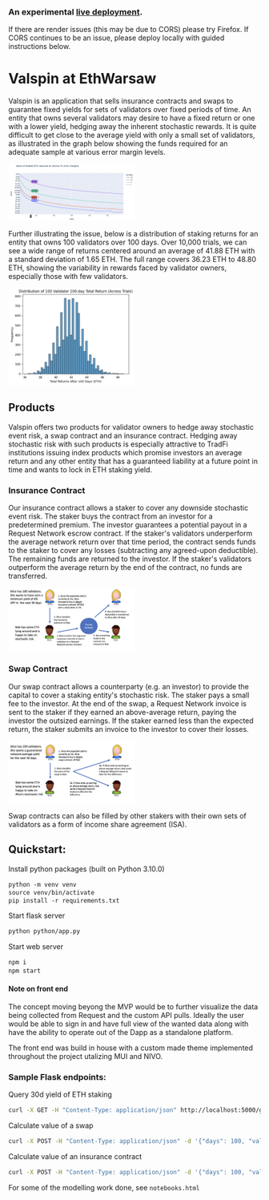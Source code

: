 ### An experimental [live deployment](https://valspin.netlify.app/).
If there are render issues (this may be due to CORS) please try Firefox. 
If CORS continues to be an issue, please deploy locally with guided instructions below.

# Valspin at EthWarsaw

Valspin is an application that sells insurance contracts and swaps to guarantee fixed yields for sets of validators over fixed periods of time. An entity that owns several validators may desire to have a fixed return or one with a lower yield, hedging away the inherent stochastic rewards. It is quite difficult to get close to the average yield with only a small set of validators, as illustrated in the graph below showing the funds required for an adequate sample at various error margin levels.

<img src="src/assets/imgs/sampling.png" width="50%" />

Further illustrating the issue, below is a distribution of staking returns for an entity that owns 100 validators over 100 days. Over 10,000 trials, we can see a wide range of returns centered around an average of 41.88 ETH with a standard deviation of 1.65 ETH. The full range covers 36.23 ETH to 48.80 ETH, showing the variability in rewards faced by validator owners, especially those with few validators.

<img src="src/assets/imgs/distribution.png" width="50%" />

## Products

Valspin offers two products for validator owners to hedge away stochastic event risk, a swap contract and an insurance contract. Hedging away stochastic risk with such products is especially attractive to TradFi institutions issuing index products which promise investors an average return and any other entity that has a guaranteed liability at a future point in time and wants to lock in ETH staking yield.

### Insurance Contract

Our insurance contract allows a staker to cover any downside stochastic event risk. The staker buys the contract from an investor for a predetermined premium. The investor guarantees a potential payout in a Request Network escrow contract. If the staker's validators underperform the average network return over that time period, the contract sends funds to the staker to cover any losses (subtracting any agreed-upon deductible). The remaining funds are returned to the investor. If the staker's validators outperform the average return by the end of the contract, no funds are transferred.

<img src="src/assets/imgs/insurance.png" width="50%" />

### Swap Contract

Our swap contract allows a counterparty (e.g. an investor) to provide the capital to cover a staking entity's stochastic risk. The staker pays a small fee to the investor. At the end of the swap, a Request Network invoice is sent to the staker if they earned an above-average return, paying the investor the outsized earnings. If the staker earned less than the expected return, the staker submits an invoice to the investor to cover their losses.

<img src="src/assets/imgs/swap.png" width="50%" />

Swap contracts can also be filled by other stakers with their own sets of validators as a form of income share agreement (ISA).

## Quickstart:

Install python packages (built on Python 3.10.0)

```
python -m venv venv
source venv/bin/activate
pip install -r requirements.txt
```

Start flask server

```bash
python python/app.py
```

Start web server

```bash
npm i
npm start
```

#### Note on front end

The concept moving beyong the MVP would be to further visualize the data being collected from Request and the custom API pulls. Ideally the user would be able to sign in and have full view of the wanted data along with have the ability to operate out of the Dapp as a standalone platform.

The front end was build in house with a custom made theme implemented throughout the project utalizing MUI and NIVO.

### Sample Flask endpoints:

Query 30d yield of ETH staking

```bash
curl -X GET -H "Content-Type: application/json" http://localhost:5000/get_rate
```

Calculate value of a swap

```bash
curl -X POST -H "Content-Type: application/json" -d '{"days": 100, "vals": 100}' http://localhost:5000/calculate_swap
```

Calculate value of an insurance contract

```bash
curl -X POST -H "Content-Type: application/json" -d '{"days": 100, "vals": 100, "deductible_amount": 1, "deductible_type": "eth"}' http://localhost:5000/calculate_insurance
```

For some of the modelling work done, see `notebooks.html`

